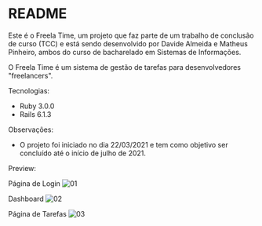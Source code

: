 # README

Este é o Freela Time, um projeto que faz parte de um trabalho de conclusão de curso (TCC) e está sendo desenvolvido por Davide Almeida e Matheus Pinheiro,
ambos do curso de bacharelado em Sistemas de Informações.

O Freela Time é um sistema de gestão de tarefas para desenvolvedores "freelancers".

Tecnologias:
* Ruby 3.0.0
* Rails 6.1.3

Observações:
* O projeto foi iniciado no dia 22/03/2021 e tem como objetivo ser concluído até o início de julho de 2021.

Preview:

Página de Login
![01](https://user-images.githubusercontent.com/85287720/158467449-38f888f9-4219-493f-9e5a-a33798ccce4b.PNG)

Dashboard
![02](https://user-images.githubusercontent.com/85287720/158468543-2e85bac4-b1e8-4d31-86e8-298843c8ff7f.PNG)

Página de Tarefas
![03](https://user-images.githubusercontent.com/85287720/158468778-ae6c2737-cfca-4e69-9640-288ecc5f4321.PNG)
